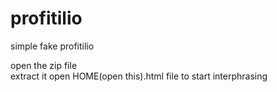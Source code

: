 # profitilio
simple fake profitilio

open the zip file <br>
extract it
open HOME(open this).html file to start interphrasing
